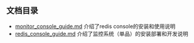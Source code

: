 ## 文档目录

* [monitor_console_guide.md](monitor_console_guide.md) 介绍了redis console的安装和使用说明
* [redis_console_guide.md](redis_console_guide.md) 介绍了监控系统（单品）的安装部署和开发说明